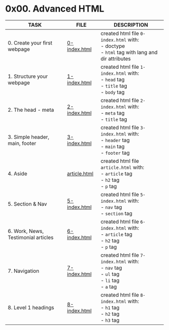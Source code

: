 # 0x00. Advanced HTML

| TASK                                | FILE                         | DESCRIPTION                                                                                            |
| ----------------------------------- | ---------------------------- | ------------------------------------------------------------------------------------------------------ |
| 0. Create your first webpage        | [0-index.html](0-index.html) | created html file `0-index.html` with:<br> - doctype<br> - `html` tag with lang and dir attributes<br> |
| 1. Structure your webpage           | [1-index.html](1-index.html) | created html file `1-index.html` with:<br> - `head` tag<br> - `title` tag<br> - `body` tag<br>         |
| 2. The head - meta                  | [2-index.html](2-index.html) | created html file `2-index.html` with:<br> - `meta` tag<br> - `title` tag<br>                          |
| 3. Simple header, main, footer      | [3-index.html](3-index.html) | created html file `3-index.html` with:<br> - `header` tag<br> - `main` tag<br> - `footer` tag<br>      |
| 4. Aside                            | [article.html](article.html) | created html file `article.html` with:<br> - `article` tag<br> - `h2` tag<br> - `p` tag<br>            |
| 5. Section & Nav                    | [5-index.html](5-index.html) | created html file `5-index.html` with:<br> - `nav` tag<br> - `section` tag<br>                         |
| 6. Work, News, Testimonial articles | [6-index.html](6-index.html) | created html file `6-index.html` with:<br> - `article` tag<br> - `h2` tag<br> - `p` tag<br>            |
| 7. Navigation                       | [7-index.html](7-index.html) | created html file `7-index.html` with:<br> - `nav` tag<br> - `ul` tag<br> - `li` tag<br> - `a` tag<br> |
| 8. Level 1 headings                 | [8-index.html](8-index.html) | created html file `8-index.html` with:<br> - `h1` tag<br> - `h2` tag<br> - `h3` tag<br>                |
